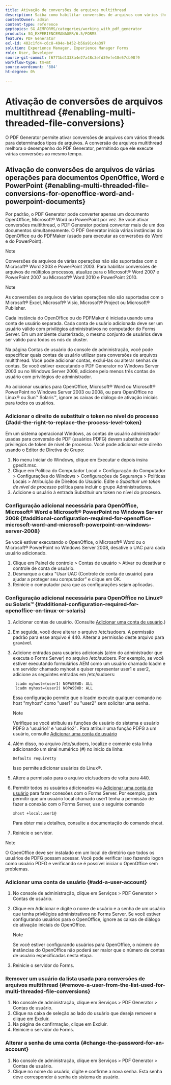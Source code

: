 ```yaml
---
title: Ativação de conversões de arquivos multithread
description: Saiba como habilitar conversões de arquivos com vários threads.
contentOwner: admin
content-type: reference
geptopics: SG_AEMFORMS/categories/working_with_pdf_generator
products: SG_EXPERIENCEMANAGER/6.5/FORMS
feature: PDF Generator
exl-id: 402c1fd4-c6c8-494e-b452-b56a91c4a397
solution: Experience Manager, Experience Manager Forms
role: User, Developer
source-git-commit: f6771bd1338a4e27a48c3efd39efe18e57cb98f9
workflow-type: tm+mt
source-wordcount: '884'
ht-degree: 0%

---
```


# Ativação de conversões de arquivos multithread {#enabling-multi-threaded-file-conversions}

O PDF Generator permite ativar conversões de arquivos com vários threads para determinados tipos de arquivos. A conversão de arquivos multithread melhora o desempenho do PDF Generator, permitindo que ele execute várias conversões ao mesmo tempo.

## Ativação de conversões de arquivos de várias operações para documentos OpenOffice, Word e PowerPoint {#enabling-multi-threaded-file-conversions-for-openoffice-word-and-powerpoint-documents}

Por padrão, o PDF Generator pode converter apenas um documento OpenOffice, Microsoft® Word ou PowerPoint por vez. Se você ativar conversões multithread, o PDF Generator poderá converter mais de um dos documentos simultaneamente. O PDF Generator inicia várias instâncias do OpenOffice ou do PDFMaker (usado para executar as conversões do Word e do PowerPoint).

>[!NOTE]
>
>Conversões de arquivos de várias operações não são suportadas com o Microsoft® Word 2003 e PowerPoint 2003. Para habilitar conversões de arquivos de múltiplos processos, atualize para o Microsoft® Word 2007 e PowerPoint 2007 ou Microsoft® Word 2010 e PowerPoint 2010.

>[!NOTE]
>
>As conversões de arquivos de várias operações não são suportadas com o Microsoft® Excel, Microsoft® Visio, Microsoft® Project ou Microsoft® Publisher.

Cada instância do OpenOffice ou do PDFMaker é iniciada usando uma conta de usuário separada. Cada conta de usuário adicionada deve ser um usuário válido com privilégios administrativos no computador do Forms Server. Em um ambiente clusterizado, o mesmo conjunto de usuários deve ser válido para todos os nós do cluster.

Na página Contas de usuário do console de administração, você pode especificar quais contas de usuário utilizar para conversões de arquivos multithread. Você pode adicionar contas, excluí-las ou alterar senhas de contas. Se você estiver executando o PDF Generator no Windows Server 2003 ou no Windows Server 2008, adicione pelo menos três contas de usuário com privilégios de administrador.

Ao adicionar usuários para OpenOffice, Microsoft® Word ou Microsoft® PowerPoint no Windows Server 2003 ou 2008, ou para OpenOffice no Linux® ou Sun™ Solaris™, ignore as caixas de diálogo de ativação iniciais para todos os usuários.

### Adicionar o direito de substituir o token no nível do processo {#add-the-right-to-replace-the-process-level-token}

Em um sistema operacional Windows, as contas de usuário administrador usadas para conversão de PDF (usuários PDFG) devem substituir os privilégios de token de nível de processo. Você pode adicionar este direito usando o Editor de Diretiva de Grupo:

1. No menu Iniciar do Windows, clique em Executar e depois insira gpedit.msc.
1. Clique em Política do Computador Local > Configuração do Computador > Configurações do Windows > Configurações de Segurança > Políticas Locais > Atribuição de Direitos do Usuário. Edite o *Substituir um token de nível de processo* política para incluir o grupo Administradores.
1. Adicione o usuário à entrada Substituir um token no nível do processo.

### Configuração adicional necessária para OpenOffice, Microsoft® Word e Microsoft® PowerPoint no Windows Server 2008 {#additional-configuration-required-for-openoffice-microsoft-word-and-microsoft-powerpoint-on-windows-server-2008}

Se você estiver executando o OpenOffice, o Microsoft® Word ou o Microsoft® PowerPoint no Windows Server 2008, desative o UAC para cada usuário adicionado.

1. Clique em Painel de controle > Contas de usuário > Ativar ou desativar o controle de conta de usuário.
1. Desmarque a caixa &quot;Usar UAC (Controle de conta de usuário) para ajudar a proteger seu computador&quot; e clique em OK.
1. Reinicie o computador para que as configurações sejam aplicadas.

### Configuração adicional necessária para OpenOffice no Linux® ou Solaris™ {#additional-configuration-required-for-openoffice-on-linux-or-solaris}

1. Adicionar contas de usuário. (Consulte [Adicionar uma conta de usuário](enabling-multi-threaded-file-conversions.md#add-a-user-account).)
1. Em seguida, você deve alterar o arquivo /etc/sudoers. A permissão padrão para esse arquivo é 440. Alterar a permissão deste arquivo para gravável.
1. Adicione entradas para usuários adicionais (além do administrador que executa o Forms Server) no arquivo /etc/sudoers. Por exemplo, se você estiver executando formulários AEM como um usuário chamado lcadm e um servidor chamado myhost e quiser representar user1 e user2, adicione as seguintes entradas em /etc/sudoers:

   ```shell
    lcadm myhost=(user1) NOPASSWD: ALL
    lcadm myhost=(user2) NOPASSWD: ALL
   ```

   Essa configuração permite que o lcadm execute qualquer comando no host &quot;myhost&quot; como &quot;user1&quot; ou &quot;user2&quot; sem solicitar uma senha.

   >[!NOTE]
   >
   >Verifique se você atribuiu as funções de usuário do sistema e usuário PDFG a &#39;usuário1&#39; e &#39;usuário2&#39; . Para atribuir uma função PDFG a um usuário, consulte [Adicionar uma conta de usuário](enabling-multi-threaded-file-conversions.md#add-a-user-account)

1. Além disso, no arquivo /etc/sudoers, localize e comente esta linha adicionando um sinal numérico (#) no início da linha:

   ```shell
   Defaults requiretty
   ```

   Isso permite adicionar usuários do Linux®.

1. Altere a permissão para o arquivo etc/sudoers de volta para 440.
1. Permitir todos os usuários adicionados via [Adicionar uma conta de usuário](enabling-multi-threaded-file-conversions.md#add-a-user-account) para fazer conexões com o Forms Server. Por exemplo, para permitir que um usuário local chamado user1 tenha a permissão de fazer a conexão com o Forms Server, use o seguinte comando

   `xhost +local:user1@`

   Para obter mais detalhes, consulte a documentação do comando xhost.

1. Reinicie o servidor.

>[!NOTE]
>
>O OpenOffice deve ser instalado em um local de diretório que todos os usuários de PDFG possam acessar. Você pode verificar isso fazendo logon como usuário PDFG e verificando se é possível iniciar o OpenOffice sem problemas.

### Adicionar uma conta de usuário {#add-a-user-account}

1. No console de administração, clique em Serviços > PDF Generator > Contas de usuário.
1. Clique em Adicionar e digite o nome de usuário e a senha de um usuário que tenha privilégios administrativos no Forms Server. Se você estiver configurando usuários para o OpenOffice, ignore as caixas de diálogo de ativação iniciais do OpenOffice.

   >[!NOTE]
   >
   >Se você estiver configurando usuários para OpenOffice, o número de instâncias do OpenOffice não poderá ser maior que o número de contas de usuário especificadas nesta etapa.

1. Reinicie o servidor do Forms.

### Remover um usuário da lista usada para conversões de arquivos multithread {#remove-a-user-from-the-list-used-for-multi-threaded-file-conversions}

1. No console de administração, clique em Serviços > PDF Generator > Contas de usuário.
1. Clique na caixa de seleção ao lado do usuário que deseja remover e clique em Excluir.
1. Na página de confirmação, clique em Excluir.
1. Reinicie o servidor do Forms.

### Alterar a senha de uma conta {#change-the-password-for-an-account}

1. No console de administração, clique em Serviços > PDF Generator > Contas de usuário.
1. Clique no nome do usuário, digite e confirme a nova senha. Esta senha deve corresponder à senha do sistema do usuário.
